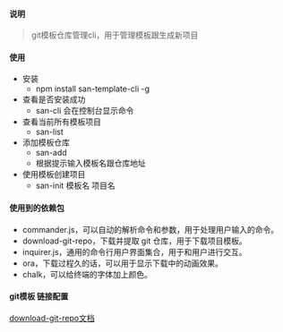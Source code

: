 #### 说明
> git模板仓库管理cli，用于管理模板跟生成新项目

#### 使用
- 安装 
  - npm install san-template-cli -g
- 查看是否安装成功
  - san-cli 会在控制台显示命令
- 查看当前所有模板项目 
  - san-list 
- 添加模板仓库 
  - san-add
  - 根据提示输入模板名跟仓库地址
- 使用模板创建项目
  - san-init 模板名 项目名


#### 使用到的依赖包
- commander.js，可以自动的解析命令和参数，用于处理用户输入的命令。
- download-git-repo，下载并提取 git 仓库，用于下载项目模板。
- inquirer.js，通用的命令行用户界面集合，用于和用户进行交互。
- ora，下载过程久的话，可以用于显示下载中的动画效果。
- chalk，可以给终端的字体加上颜色。

#### git模板 链接配置
  [download-git-repo文档](https://www.npmjs.com/package/download-git-repo)

